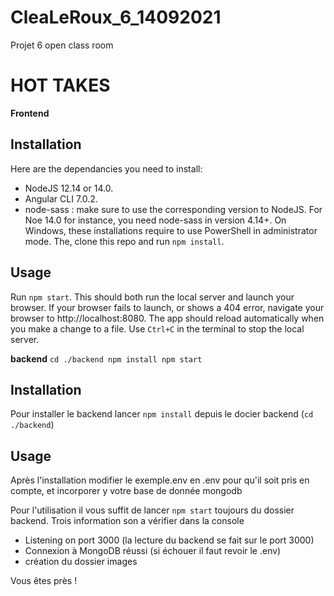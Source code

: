 # CleaLeRoux_6_14092021
Projet 6 open class room
# HOT TAKES #

**Frontend**
## Installation ##
Here are the dependancies you need to install:
- NodeJS 12.14 or 14.0.
- Angular CLI 7.0.2.
- node-sass : make sure to use the corresponding version to NodeJS. For Noe 14.0 for instance, you need node-sass in version 4.14+.
On Windows, these installations require to use PowerShell in administrator mode.
The, clone this repo and run `npm install`.

## Usage ##
Run `npm start`. This should both run the local server and launch your browser.
If your browser fails to launch, or shows a 404 error, navigate your browser to http://localhost:8080.
The app should reload automatically when you make a change to a file.
Use `Ctrl+C` in the terminal to stop the local server.

**backend**
`cd ./backend
npm install
npm start`
## Installation ##
Pour installer le backend lancer `npm install` depuis le docier backend (`cd ./backend`)
## Usage ##
Après l'installation modifier le exemple.env en .env pour qu'il soit pris en compte, et incorporer y votre base de donnée mongodb

Pour l'utilisation il vous suffit de lancer `npm start` toujours du dossier backend. 
Trois information son a vérifier dans la console
- Listening on port 3000 (la lecture du backend se fait sur le port 3000)
- Connexion à MongoDB réussi (si échouer il faut revoir le .env)
- création du dossier images

Vous êtes près ! 

